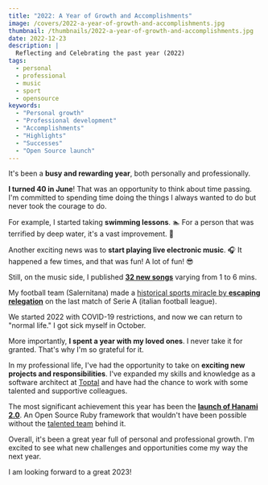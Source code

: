 ```yaml
---
title: "2022: A Year of Growth and Accomplishments"
image: /covers/2022-a-year-of-growth-and-accomplishments.jpg
thumbnail: /thumbnails/2022-a-year-of-growth-and-accomplishments.jpg
date: 2022-12-23
description: |
  Reflecting and Celebrating the past year (2022)
tags:
  - personal
  - professional
  - music
  - sport
  - opensource
keywords:
  - "Personal growth"
  - "Professional development"
  - "Accomplishments"
  - "Highlights"
  - "Successes"
  - "Open Source launch"
---
```


It's been a **busy and rewarding year**, both personally and professionally.

**I turned 40 in June**! That was an opportunity to think about time passing. I'm committed to spending time doing the things I always wanted to do but never took the courage to do.

For example, I started taking **swimming lessons**. 🏊 For a person that was terrified by deep water, it's a vast improvement. 💪

Another exciting news was to **start playing live electronic music**. 🎧
It happened a few times, and that was fun! A lot of fun! 😎

Still, on the music side, I published **[32 new songs](https://www.instagram.com/jodosha/)** varying from 1 to 6 mins.

My football team (Salernitana) made a [historical sports miracle by **escaping relegation**](https://www.cbssports.com/soccer/news/serie-a-walter-sabatini-the-man-behind-salernitanas-great-escape-from-relegation/) on the last match of Serie A (italian football league).

We started 2022 with COVID-19 restrictions, and now we can return to "normal life." I got sick myself in October.

More importantly, **I spent a year with my loved ones**. I never take it for granted. That's why I'm so grateful for it.

In my professional life, I've had the opportunity to take on **exciting new projects and responsibilities**. I've expanded my skills and knowledge as a software architect at [Toptal](https://www.toptal.com) and have had the chance to work with some talented and supportive colleagues.

The most significant achievement this year has been the **[launch of Hanami 2.0](https://hanamirb.org/blog/2022/11/22/announcing-hanami-200/)**. An Open Source Ruby framework that wouldn't have been possible without the [talented team](https://github.com/hanami) behind it.

Overall, it's been a great year full of personal and professional growth. I'm excited to see what new challenges and opportunities come my way the next year.

I am looking forward to a great 2023!
